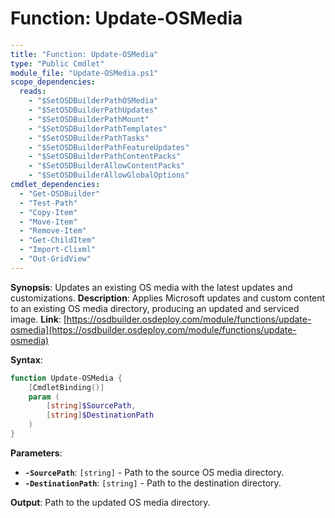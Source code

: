 # Function: Update-OSMedia

```yaml
---
title: "Function: Update-OSMedia"
type: "Public Cmdlet"
module_file: "Update-OSMedia.ps1"
scope_dependencies:
  reads:
    - "$SetOSDBuilderPathOSMedia"
    - "$SetOSDBuilderPathUpdates"
    - "$SetOSDBuilderPathMount"
    - "$SetOSDBuilderPathTemplates"
    - "$SetOSDBuilderPathTasks"
    - "$SetOSDBuilderPathFeatureUpdates"
    - "$SetOSDBuilderPathContentPacks"
    - "$SetOSDBuilderAllowContentPacks"
    - "$SetOSDBuilderAllowGlobalOptions"
cmdlet_dependencies:
  - "Get-OSDBuilder"
  - "Test-Path"
  - "Copy-Item"
  - "Move-Item"
  - "Remove-Item"
  - "Get-ChildItem"
  - "Import-Clixml"
  - "Out-GridView"
---
```

**Synopsis**: Updates an existing OS media with the latest updates and customizations.
**Description**: Applies Microsoft updates and custom content to an existing OS media directory, producing an updated and serviced image.
**Link**: [https://osdbuilder.osdeploy.com/module/functions/update-osmedia](https://osdbuilder.osdeploy.com/module/functions/update-osmedia)

**Syntax**:
```powershell
function Update-OSMedia {
    [CmdletBinding()]
    param (
        [string]$SourcePath,
        [string]$DestinationPath
    )
}
```

**Parameters**:
*   **`-SourcePath`**: `[string]` - Path to the source OS media directory.
*   **`-DestinationPath`**: `[string]` - Path to the destination directory.

**Output**: Path to the updated OS media directory.
